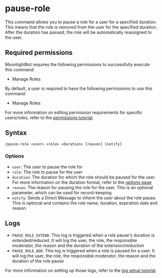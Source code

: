 # pause-role

This command allows you to pause a role for a user for a specified duration. This means that the role is removed from the user for the specified duration. After the duration has passed, the role will be automatically reassigned to the user.

## Required permissions

MoonlightBot requires the following permissions to successfully execute this command:

* Manage Roles

By default, a user is required to have the following permissions to use this command:

* Manage Roles

For more information on editing permission requirements for specific users/roles, refer to the [permissions tutorial](/start-up/permission-tutorial.md).

## Syntax

```text
/pause-role <user> <role> <duration> [reason] [notify]
```

### Options

* `user`: The user to pause the role for
* `role`: The role to pause for the user
* `duration`: The duration for which the role should be paused for the user. For more information on the duration format, refer to the [options page](/start-up/options.md#durations)
* `reason`: The reason for pausing the role for the user. This is an optional parameter, which can be used for record-keeping
* `notify`: Sends a Direct Message to inform the user about the role pause. This is optional and contains the role name, duration, expiration date and reason

## Logs

* `PAUSE_ROLE_EXTEND`: This log is triggered when a role pause's duration is extended/reduced. It will log the user, the role, the responsible moderator, the reason and the duration of the extension/reduction
* `PAUSE_ROLE_ADD`: This log is triggered when a role is paused for a user. It will log the user, the role, the responsible moderator, the reason and the duration of the role pause

For more information on setting up those logs, refer to the [log setup tutorial](/README.md#logging).
